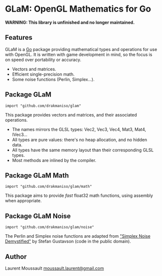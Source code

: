 GLaM: OpenGL Mathematics for Go
===============================


**WARNING: This library is unfinished and no longer maintained.**


Features
--------

GLaM is a [Go](http://golang.org/) package providing mathematical types and 
operations for use with OpenGL. It is written with game development in mind,
so the focus is on speed over portability or accuracy.


- Vectors and matrices.
- Efficient single-precision math.
- Some noise functions (Perlin, Simplex...).


Package GLaM
------------

    import "github.com/drakmaniso/glam"

This package provides vectors and matrices, and their associated operations.
 
- The names mirrors the GLSL types: Vec2, Vec3, Vec4, Mat3, Mat4, IVec3...
- All types are pure values: there's no heap allocation, and no hidden data.
- All types have the same memory layout than their corresponding GLSL types.
- Most methods are inlined by the compiler.


Package GLaM Math
-----------------

    import "github.com/drakmaniso/glam/math"

This package aims to provide *fast* float32 math functions, using assembly 
when appropriate.


Package GLaM Noise
------------------

    import "github.com/drakmaniso/glam/noise"

The Perlin and Simplex noise functions are adapted from
["Simplex Noise Demystified"](http://www.itn.liu.se/~stegu/simplexnoise/simplexnoise.pdf)
by Stefan Gustavson (code in the public domain).


Author
------

Laurent Moussault <moussault.laurent@gmail.com>
